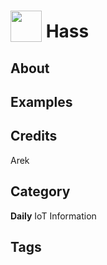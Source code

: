 # <img src="https://raw.githack.com/FortAwesome/Font-Awesome/master/svgs/solid/robot.svg" card_color="#22A7F0" width="50" height="50" style="vertical-align:bottom"/> Hass


## About


## Examples

## Credits
Arek

## Category
**Daily**
IoT
Information

## Tags

